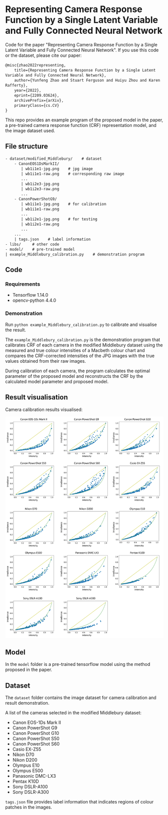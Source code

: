 # Representing Camera Response Function by a Single Latent Variable and Fully Connected Neural Network

Code for the paper "Representing Camera Response Function by a Single Latent Variable and Fully Connected Neural Network". If you use this code or the dataset, please cite our paper:


```
@misc{zhao2022representing,
    title={Representing Camera Response Function by a Single Latent Variable and Fully Connected Neural Network},
    author={Yunfeng Zhao and Stuart Ferguson and Huiyu Zhou and Karen Rafferty},
    year={2022},
    eprint={2209.03624},
    archivePrefix={arXiv},
    primaryClass={cs.CV}
}
```

This repo provides an example program of the proposed model in the paper, a pre-trained camera response function (CRF) representation model, and the image dataset used. 


## File structure

```
- dataset/modified_Middlebury/    # dataset
    - CanonEOS1DsMarkII/
       | wb1i1e1-jpg.png    # jpg image
       | wb1i1e1-raw.png    # corresponding raw image
       ...
       | wb1i2e3-jpg.png
       | wb1i2e3-raw.png
       ...
    - CanonPowerShotG9/
       | wb1i1e1-jpg.png    # for calibration
       | wb1i1e1-raw.png
       ...
       | wb1i2e1-jpg.png    # for testing
       | wb1i2e1-raw.png
       ...
    ...
    | tags.json    # label information
- libs/     # other code
- model/    # pre-trained model
| example_Middlebury_calibration.py    # demonstration program
```


## Code

### Requirements

* Tensorflow 1.14.0
* opencv-python 4.4.0


### Demonstration

Run `python example_Middlebury_calibration.py` to calibrate and visualise the result.

The `example_Middlebury_calibration.py` is the demonstration program that calibrates CRF of each camera in the modified Middlebury dataset using the measured and true colour intensities of a Macbeth colour chart and compares the CRF-corrected intensities of the JPG images with the true values obtained from their raw images. 

During calibration of each camera, the program calculates the optimal parameter of the proposed model and reconstructs the CRF by the calculated model parameter and proposed model.


## Result visualisation

Camera calibration results visualised:

![Representing-crf-fig1](https://github.com/zyfccc/Representing-camera-response-function/blob/main/imgs/results.png)



## Model

In the `model` folder is a pre-trained tensorflow model using the method proposed in the paper.


## Dataset

The `dataset` folder contains the image dataset for camera calibration and result demonstration.

A list of the cameras selected in the modified Middlebury dataset:
* Canon EOS-1Ds Mark II
* Canon PowerShot G9
* Canon PowerShot G10
* Canon PowerShot S50
* Canon PowerShot S60
* Casio EX-Z55
* Nikon D70
* Nikon D200
* Olympus E10
* Olympus E500
* Panasonic DMC-LX3
* Pentax K10D
* Sony DSLR-A100
* Sony DSLR-A300

`tags.json` file provides label information that indicates regions of colour patches in the images.
